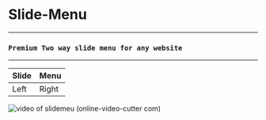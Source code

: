 # Slide-Menu
---
### ` Premium Two way slide menu for any website `

---


|Slide|Menu|
| --- | --- |
|Left|Right|


![video of slidemeu (online-video-cutter com)](https://user-images.githubusercontent.com/65718960/83024064-a5203c80-9fe2-11ea-9399-9394ca3233f8.gif "Slide Menu")
